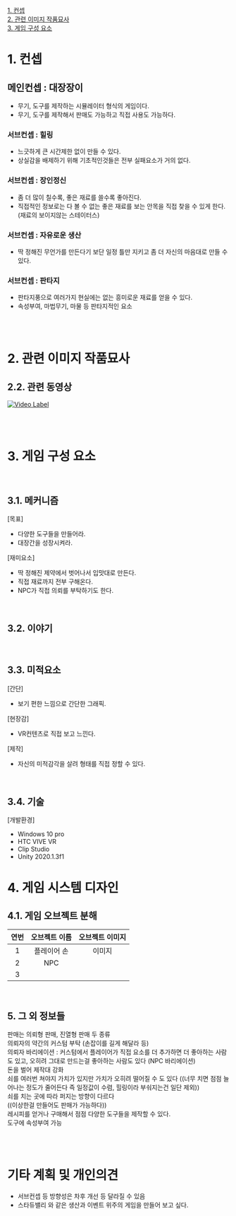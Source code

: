 [1. 컨셉](#1-컨셉)  
[2. 관련 이미지 작품묘사](#2-관련-이미지-작품묘사)  
[3. 게임 구성 요소](#3-게임-구성-요소)

# 1. 컨셉

## 메인컨셉 : 대장장이
- 무기, 도구를 제작하는 시뮬레이터 형식의 게임이다.
- 무기, 도구를 제작해서 판매도 가능하고 직접 사용도 가능하다.

### 서브컨셉 : 힐링
- 느긋하게 큰 시간제한 없이 만들 수 있다.
- 상실감을 배제하기 위해 기초적인것들은 전부 실패요소가 거의 없다.

### 서브컨셉 : 장인정신
- 좀 더 많이 칠수록, 좋은 재료를 쓸수록 좋아진다.
- 직접적인 정보로는 다 볼 수 없는 좋은 재료를 보는 안목을 직접 찾을 수 있게 한다.(재료의 보이지않는 스테이터스)

### 서브컨셉 : 자유로운 생산
- 딱 정해진 무언가를 만든다기 보단 일정 틀만 지키고 좀 더 자신의 마음대로 만들 수 있다.

### 서브컨셉 : 판타지
- 판타지풍으로 여러가지 현실에는 없는 흥미로운 재료를 얻을 수 있다.
- 속성부여, 마법무기, 마물 등 판타지적인 요소

<br><br>

# 2. 관련 이미지 작품묘사

## 2.2. 관련 동영상
[![Video Label](http://img.youtube.com/vi/3kJq-Ydf-Rc/0.jpg)](https://youtu.be/3kJq-Ydf-Rc)


<br><br>

# 3. 게임 구성 요소

<br>

## 3.1. 메커니즘

[목표]  
- 다양한 도구들을 만들어라.  
- 대장간을 성장시켜라.  

[재미요소]  
- 딱 정해진 제약에서 벗어나서 입맛대로 만든다.
- 직접 재료까지 전부 구해온다.
- NPC가 직접 의뢰를 부탁하기도 한다.

<br>

## 3.2. 이야기


<br>

## 3.3. 미적요소

[간단]  
- 보기 편한 느낌으로 간단한 그래픽.  

[현장감]  
- VR컨텐츠로 직접 보고 느낀다.  

[제작]  
- 자신의 미적감각을 살려 형태를 직접 정할 수 있다.

<br>

## 3.4. 기술
[개발환경]  
- Windows 10 pro  
- HTC VIVE VR  
- Clip Studio  
- Unity 2020.1.3f1  

# 4. 게임 시스템 디자인

## 4.1. 게임 오브젝트 분해  
|연번|오브젝트 이름|오브젝트 이미지|
|:---:|:---:|:---:|
|1|플레이어 손|이미지|
|2|NPC||
|3|||

<br>

## 5. 그 외 정보들
판매는 의뢰형 판매, 진열형 판매 두 종류  
의뢰자의 약간의 커스텀 부탁 (손잡이를 길게 해달라 등)  
의뢰자 바리에이션 : 커스텀에서 플레이어가 직접 요소를 더 추가하면 더 좋아하는 사람도 있고, 오히려 그대로 만드는걸 좋아하는 사람도 있다 (NPC 바리에이션)  
돈을 벌어 제작대 강화  
쇠를 여러번 쳐야지 가치가 있지만 가치가 오히려 떨어질 수 도 있다 ((너무 치면 점점 늘어나는 정도가 줄어든다 즉 일정값이 수렴, 힐링이라 부숴지는건 일단 제외))  
쇠를 치는 곳에 따라 퍼지는 방향이 다르다  
((이상한걸 만들어도 판매가 가능하다))  
레시피를 얻거나 구매해서 점점 다양한 도구들을 제작할 수 있다.  
도구에 속성부여 가능  

<br><br>

# 기타 계획 및 개인의견
- 서브컨셉 등 방향성은 차후 개선 등 달라질 수 있음  
- 스타듀밸리 와 같은 생산과 이벤트 위주의 게임을 만들어 보고 싶다.  


